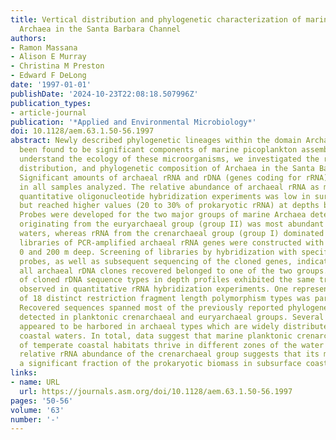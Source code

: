 ```yaml
---
title: Vertical distribution and phylogenetic characterization of marine planktonic
  Archaea in the Santa Barbara Channel
authors:
- Ramon Massana
- Alison E Murray
- Christina M Preston
- Edward F DeLong
date: '1997-01-01'
publishDate: '2024-10-23T22:08:18.507996Z'
publication_types:
- article-journal
publication: '*Applied and Environmental Microbiology*'
doi: 10.1128/aem.63.1.50-56.1997
abstract: Newly described phylogenetic lineages within the domain Archaea have recently
  been found to be significant components of marine picoplankton assemblages. To better
  understand the ecology of these microorganisms, we investigated the relative abundance,
  distribution, and phylogenetic composition of Archaea in the Santa Barbara Channel.
  Significant amounts of archaeal rRNA and rDNA (genes coding for rRNA) were detected
  in all samples analyzed. The relative abundance of archaeal rRNA as measured by
  quantitative oligonucleotide hybridization experiments was low in surface waters
  but reached higher values (20 to 30% of prokaryotic rRNA) at depths below 100 m.
  Probes were developed for the two major groups of marine Archaea detected. rRNA
  originating from the euryarchaeal group (group II) was most abundant in surface
  waters, whereas rRNA from the crenarchaeal group (group I) dominated at depth. Clone
  libraries of PCR-amplified archaeal rRNA genes were constructed with samples from
  0 and 200 m deep. Screening of libraries by hybridization with specific oligonucleotide
  probes, as well as subsequent sequencing of the cloned genes, indicated that virtually
  all archaeal rDNA clones recovered belonged to one of the two groups. The recovery
  of cloned rDNA sequence types in depth profiles exhibited the same trends as were
  observed in quantitative rRNA hybridization experiments. One representative of each
  of 18 distinct restriction fragment length polymorphism types was partially sequenced.
  Recovered sequences spanned most of the previously reported phylogenetic diversity
  detected in planktonic crenarchaeal and euryarchaeal groups. Several rDNA sequences
  appeared to be harbored in archaeal types which are widely distributed in marine
  coastal waters. In total, data suggest that marine planktonic crenarchaea and euryarchaea
  of temperate coastal habitats thrive in different zones of the water column. The
  relative rRNA abundance of the crenarchaeal group suggests that its members constitute
  a significant fraction of the prokaryotic biomass in subsurface coastal waters.
links:
- name: URL
  url: https://journals.asm.org/doi/10.1128/aem.63.1.50-56.1997
pages: '50-56'
volume: '63'
number: '-'
---
```

